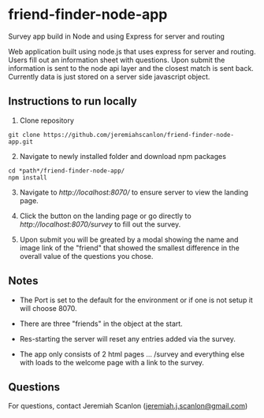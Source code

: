# friend-finder-node-app
Survey app build in Node and using Express for server and routing

Web application built using node.js that uses express for server and routing. Users fill out an information sheet with questions. Upon submit the information is sent to the node api layer and the closest match is sent back. Currently data is just stored on a server side javascript object.
 
## Instructions to run locally 

1) Clone repository 

```
git clone https://github.com/jeremiahscanlon/friend-finder-node-app.git
```

2) Navigate to newly installed folder and download npm packages

```
cd *path*/friend-finder-node-app/
npm install
```

3) Navigate to *http://localhost:8070/* to ensure server to view the landing page.

4) Click the button on the landing page or go directly to *http://localhost:8070/survey* to fill out the survey.

5) Upon submit you will be greated by a modal showing the name and image link of the "friend" that showed the smallest difference in the overall value of the questions you chose.

## Notes

- The Port is set to the default for the environment or if one is not setup it will choose 8070.

- There are three "friends" in the object at the start.

- Res-starting the server will reset any entries added via the survey.

- The app only consists of 2 html pages ... /survey and everything else with loads to the welcome page with a link to the survey.


## Questions

For questions, contact Jeremiah Scanlon (jeremiah.j.scanlon@gmail.com)
